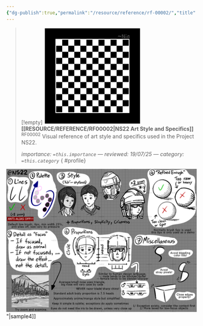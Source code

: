 ```yaml
---
{"dg-publish":true,"permalink":"/resource/reference/rf-00002/","title":"NS22 Art Style and Specifics","tags":["-reference"]}
---
```


>[!empty]
> ![RESOURCE/ASSET/OTHER/PlaceholderIcon.png|icon](/img/user/RESOURCE/ASSET/OTHER/PlaceholderIcon.png) <b class="title">[[RESOURCE/REFERENCE/RF00002\|NS22 Art Style and Specifics]]</b> <sup class="title">RF00002</sup> <b> </b>
> Visual reference of art style and specifics used in the Project NS22.
> 
> <i class="small">importance: `=this.importance` — reviewed: 19/07/25 — category: `=this.category`</i>
{ #profile}


![PICTURE_NS22-artstyle-reference_CANVAS_cg303.png|icon](/img/user/RESOURCE/ASSET/ARTWORK/OTHER/PICTURE_NS22-artstyle-reference_CANVAS_cg303.png)"|sample4]]
